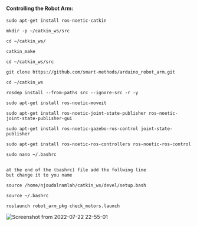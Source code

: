 #### Controlling the Robot Arm:
 
```
sudo apt-get install ros-noetic-catkin

mkdir -p ~/catkin_ws/src

cd ~/catkin_ws/

catkin_make

cd ~/catkin_ws/src
 
git clone https://github.com/smart-methods/arduino_robot_arm.git 
 
cd ~/catkin_ws
 
rosdep install --from-paths src --ignore-src -r -y
 
sudo apt-get install ros-noetic-moveit
 
sudo apt-get install ros-noetic-joint-state-publisher ros-noetic-joint-state-publisher-gui
 
sudo apt-get install ros-noetic-gazebo-ros-control joint-state-publisher
 
sudo apt-get install ros-noetic-ros-controllers ros-noetic-ros-control
 
sudo nano ~/.bashrc
 
 
at the end of the (bashrc) file add the follwing line 
but change it to you name
 
source /home/njoudalnamlah/catkin_ws/devel/setup.bash
 
source ~/.bashrc
 
roslaunch robot_arm_pkg check_motors.launch
``` 
![Screenshot from 2022-07-22 22-55-01](https://user-images.githubusercontent.com/107792107/180601184-8c0041f4-8429-4bcb-b2d9-204d2a73c091.png)

